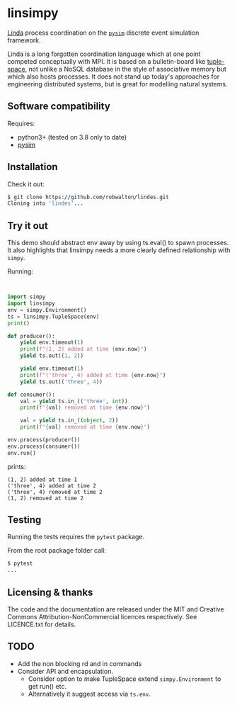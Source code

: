 # linsimpy

[Linda](https://en.wikipedia.org/wiki/Linda_(coordination_language)) process
coordination on the [`pysim`](https://simpy.readthedocs.io) discrete event
simulation framework.

Linda is a long forgotten coordination language which at one point competed
conceptually with MPI. It is based on a bulletin-board like
[tuple-space](https://en.wikipedia.org/wiki/Tuple_space), not unlike a NoSQL
database in the style of associative memory but which also hosts processes. It
does not stand up today's approaches for engineering distributed systems, but
is great for modelling natural systems.  


## Software compatibility

Requires:
- python3+ (tested on 3.8 only to date)
- [pysim](https://gitlab.com/team-simpy/simpy)

## Installation
Check it out:
```bash
$ git clone https://github.com/robwalton/lindes.git
Cloning into 'lindes'...
```

## Try it out

This demo should abstract env away by using ts.eval() to spawn processes. It also
highlights that linsimpy needs a more clearly defined relationship with `simpy`.

Running:
```python


import simpy
import linsimpy
env = simpy.Environment()
ts = linsimpy.TupleSpace(env)
print()

def producer():
    yield env.timeout(1)
    print(f"(1, 2) added at time {env.now}")
    yield ts.out((1, 2))

    yield env.timeout(1)
    print(f"('three', 4) added at time {env.now}")
    yield ts.out(('three', 4))

def consumer():
    val = yield ts.in_(('three', int))
    print(f"{val} removed at time {env.now}")

    val = yield ts.in_((object, 2))
    print(f"{val} removed at time {env.now}")

env.process(producer())
env.process(consumer())
env.run()
```
prints:
```
(1, 2) added at time 1
('three', 4) added at time 2
('three', 4) removed at time 2
(1, 2) removed at time 2  
```



## Testing
Running the tests requires the `pytest` package. 

From the root package folder call:
```bash
$ pytest
...
```


## Licensing & thanks

The code and the documentation are released under the MIT and Creative Commons
Attribution-NonCommercial licences respectively. See LICENCE.txt for details.

## TODO

- Add the non blocking rd and in commands
- Consider API and encapsulation.
    - Consider option to make TupleSpace extend `simpy.Environment` to get run() etc.
    - Alternatively it suggest access via `ts.env`.



  
